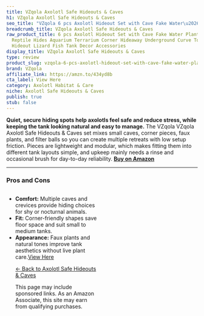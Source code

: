 ```yaml
---
title: VZqola Axolotl Safe Hideouts & Caves
h1: VZqola Axolotl Safe Hideouts & Caves
seo_title: "VZqola 6 pcs Axolotl Hideout Set with Cave Fake Water\u2026"
breadcrumb_title: VZqola Axolotl Safe Hideouts & Caves
raw_product_title: 6 pcs Axolotl Hideout Set with Cave Fake Water Plants Filter Balls
  Reptile Hides Aquarium Terrarium Corner Hideaway Underground Curve Tortoise Turtle
  Hideout Lizard Fish Tank Decor Accessories
display_title: VZqola Axolotl Safe Hideouts & Caves
type: review
product_slug: vzqola-6-pcs-axolotl-hideout-set-with-cave-fake-water-plants-filter-bal-50cd67ec
brand: VZqola
affiliate_link: https://amzn.to/434yd8b
cta_label: View Here
category: Axolotl Habitat & Care
niche: Axolotl Safe Hideouts & Caves
publish: true
stub: false
---
```


<div id="intro" class="full-width">
  <p><strong>Quiet, secure hiding spots help axolotls feel safe and reduce stress, while keeping the tank looking natural and easy to manage.</strong> The VZqola VZqola Axolotl Safe Hideouts & Caves set mixes small caves, corner pieces, faux plants, and filter balls so you can create multiple retreats with low setup friction. Pieces are lightweight and modular, which makes fitting them into different tank layouts simple, and upkeep mainly needs a rinse and occasional brush for day-to-day reliability. <a href="https://amzn.to/434yd8b" rel="nofollow sponsored noopener" target="_blank"><strong>Buy on Amazon</strong></a></p>
</div>

<hr />
<h3 id="pros-cons">Pros and Cons</h3>
<div class="pc-grid" style="display:grid;grid-template-columns:1fr 1fr;gap:16px;">
  <ul>
    <li><strong>Comfort:</strong> Multiple caves and crevices provide hiding choices for shy or nocturnal animals.</li>
    <li><strong>Fit:</strong> Corner-friendly shapes save floor space and suit small to medium tanks.</li>
    <li><strong>Appearance:</strong> Faux plants and natural tones improve tank aesthetics without live plant care.</
<p><a class="btn" href="https://amzn.to/434yd8b" target="_blank" rel="nofollow sponsored noopener">View Here</a></p>
<p><a href="/roundups/axolotl-habitat-care/axolotl-safe-hideouts-caves/">← Back to Axolotl Safe Hideouts & Caves</a></p>
<aside class="disclosure">This page may include sponsored links. As an Amazon Associate, this site may earn from qualifying purchases.</aside>
